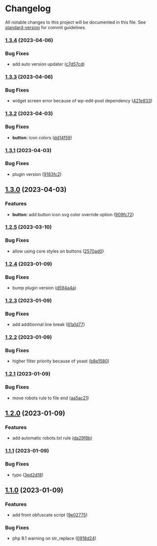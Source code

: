 # Changelog

All notable changes to this project will be documented in this file. See [standard-version](https://github.com/conventional-changelog/standard-version) for commit guidelines.

### [1.3.4](https://gitlab.consertotech.pro/lycanthrop/wordpress/core-blocks-enhancer/compare/v1.3.3...v1.3.4) (2023-04-06)


### Bug Fixes

* add auto version updater ([c7d57cd](https://gitlab.consertotech.pro/lycanthrop/wordpress/core-blocks-enhancer/commit/c7d57cdb4f08add2e48eb4da4ea603b750780863))

### [1.3.3](https://gitlab.consertotech.pro/lycanthrop/wordpress/core-blocks-enhancer/compare/v1.3.2...v1.3.3) (2023-04-06)


### Bug Fixes

* widget screen error because of wp-edit-post dependency ([421e833](https://gitlab.consertotech.pro/lycanthrop/wordpress/core-blocks-enhancer/commit/421e8337208270c173bc138e606503885cf72069))

### [1.3.2](https://gitlab.consertotech.pro/lycanthrop/wordpress/core-blocks-enhancer/compare/v1.3.1...v1.3.2) (2023-04-03)


### Bug Fixes

* **button:** icon colors ([dd14f59](https://gitlab.consertotech.pro/lycanthrop/wordpress/core-blocks-enhancer/commit/dd14f59795e8a916658a512774d7147eb9365355))

### [1.3.1](https://gitlab.consertotech.pro/lycanthrop/wordpress/core-blocks-enhancer/compare/v1.3.0...v1.3.1) (2023-04-03)


### Bug Fixes

* plugin version ([9183fc2](https://gitlab.consertotech.pro/lycanthrop/wordpress/core-blocks-enhancer/commit/9183fc28c58aa208a22be6776a83ce3eb6aa3952))

## [1.3.0](https://gitlab.consertotech.pro/lycanthrop/wordpress/core-blocks-enhancer/compare/v1.2.5...v1.3.0) (2023-04-03)


### Features

* **button:** add button icon svg color override option ([909fc72](https://gitlab.consertotech.pro/lycanthrop/wordpress/core-blocks-enhancer/commit/909fc72011d4a95464a858323b03148b0d5945cc))

### [1.2.5](https://gitlab.consertotech.pro/lycanthrop/wordpress/core-blocks-enhancer/compare/v1.2.4...v1.2.5) (2023-03-10)


### Bug Fixes

* allow using core styles on buttons ([2570ad0](https://gitlab.consertotech.pro/lycanthrop/wordpress/core-blocks-enhancer/commit/2570ad0c4d2f8f1547555413655d2e6d67a98ecc))

### [1.2.4](https://gitlab.consertotech.pro/lycanthrop/wordpress/core-blocks-enhancer/compare/v1.2.3...v1.2.4) (2023-01-09)


### Bug Fixes

* bump plugin version ([d594a4a](https://gitlab.consertotech.pro/lycanthrop/wordpress/core-blocks-enhancer/commit/d594a4a5ee99c49879e4d564793017952b36c763))

### [1.2.3](https://gitlab.consertotech.pro/lycanthrop/wordpress/core-blocks-enhancer/compare/v1.2.2...v1.2.3) (2023-01-09)


### Bug Fixes

* add additionnal line break ([61a1d77](https://gitlab.consertotech.pro/lycanthrop/wordpress/core-blocks-enhancer/commit/61a1d77101403932ecc90fb7f16578d29593f4d3))

### [1.2.2](https://gitlab.consertotech.pro/lycanthrop/wordpress/core-blocks-enhancer/compare/v1.2.1...v1.2.2) (2023-01-09)


### Bug Fixes

* higher filter priority because of yoast ([b8e1580](https://gitlab.consertotech.pro/lycanthrop/wordpress/core-blocks-enhancer/commit/b8e158096f9fe057b4372b877679d036733ff841))

### [1.2.1](https://gitlab.consertotech.pro/lycanthrop/wordpress/core-blocks-enhancer/compare/v1.2.0...v1.2.1) (2023-01-09)


### Bug Fixes

* move robots rule to file end ([aa5ac21](https://gitlab.consertotech.pro/lycanthrop/wordpress/core-blocks-enhancer/commit/aa5ac21802bbb6ed63911596a01ee012c3619105))

## [1.2.0](https://gitlab.consertotech.pro/lycanthrop/wordpress/core-blocks-enhancer/compare/v1.1.1...v1.2.0) (2023-01-09)


### Features

* add automatic robots.txt rule ([da29f8b](https://gitlab.consertotech.pro/lycanthrop/wordpress/core-blocks-enhancer/commit/da29f8b825a813b87905f70cd0fb8c912433a30b))

### [1.1.1](https://gitlab.consertotech.pro/lycanthrop/wordpress/core-blocks-enhancer/compare/v1.1.0...v1.1.1) (2023-01-09)


### Bug Fixes

* typo ([3ed2d18](https://gitlab.consertotech.pro/lycanthrop/wordpress/core-blocks-enhancer/commit/3ed2d18791f14524d068505bcee86f75dc9be3f4))

## [1.1.0](https://gitlab.consertotech.pro/lycanthrop/wordpress/core-blocks-enhancer/compare/v1.0.3...v1.1.0) (2023-01-09)


### Features

* add front obfuscate script ([9e02775](https://gitlab.consertotech.pro/lycanthrop/wordpress/core-blocks-enhancer/commit/9e02775ab6946f0bc45540eb871afc1b76431ec5))


### Bug Fixes

* php 8.1 warning on str_replace ([0918d24](https://gitlab.consertotech.pro/lycanthrop/wordpress/core-blocks-enhancer/commit/0918d2462010ab66c4a54e6f1c005d2534ec29bb))
